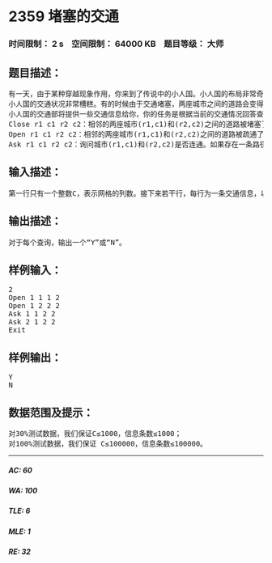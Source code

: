 # 2359 堵塞的交通   
### 时间限制： 2 s&nbsp;&nbsp;&nbsp;&nbsp;空间限制： 64000 KB&nbsp;&nbsp;&nbsp;&nbsp;题目等级： 大师  
## 题目描述：  

<pre>
有一天，由于某种穿越现象作用，你来到了传说中的小人国。小人国的布局非常奇特，整个国家的交通系统可以被看成是一个2行C列的矩形网格，网格上的每个点代表一个城市，相邻的城市之间有一条道路，所以总共有2C个城市和3C-2条道路。
小人国的交通状况非常槽糕。有的时候由于交通堵塞，两座城市之间的道路会变得不连通，直到拥堵解决，道路才会恢复畅通。初来咋到的你决心毛遂自荐到交通部某份差事，部长听说你来自一个科技高度发达的世界，喜出望外地要求你编写一个查询应答系统，以挽救已经病入膏肓的小人国交通系统。
小人国的交通部将提供一些交通信息给你，你的任务是根据当前的交通情况回答查询的问题。交通信息可以分为以下几种格式：
Close r1 c1 r2 c2：相邻的两座城市(r1,c1)和(r2,c2)之间的道路被堵塞了；
Open r1 c1 r2 c2：相邻的两座城市(r1,c1)和(r2,c2)之间的道路被疏通了；
Ask r1 c1 r2 c2：询问城市(r1,c1)和(r2,c2)是否连通。如果存在一条路径使得这两条城市连通，则返回Y，否则返回N； 
</pre>
  
  
## 输入描述：  

<pre>
第一行只有一个整数C，表示网格的列数。接下来若干行，每行为一条交通信息，以单独的一行“Exit”作为结束。我们假设在一开始所有的道路都是堵塞的。
</pre>
  
  
## 输出描述：  

<pre>
对于每个查询，输出一个“Y”或“N”。
</pre>
  
  
## 样例输入：  

<pre>
2
Open 1 1 1 2
Open 1 2 2 2
Ask 1 1 2 2
Ask 2 1 2 2
Exit
</pre>
  
  
## 样例输出：  

<pre>
Y
N
</pre>
  
  
## 数据范围及提示：  

<pre>
对30%测试数据，我们保证C≤1000，信息条数≤1000；
对100%测试数据，我们保证 C≤100000，信息条数≤100000。
</pre>
  
  
***  

##### AC: 60  
##### WA: 100  
##### TLE: 6  
##### MLE: 1  
##### RE: 32  
